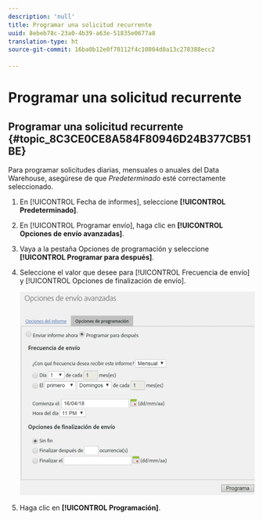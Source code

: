 ```yaml
---
description: 'null'
title: Programar una solicitud recurrente
uuid: 8ebeb78c-23a0-4b39-a63e-51835e0677a8
translation-type: ht
source-git-commit: 16ba0b12e0f70112f4c10804d0a13c278388ecc2

---
```



# Programar una solicitud recurrente

## Programar una solicitud recurrente {#topic_8C3CE0CE8A584F80946D24B377CB51BE}

Para programar solicitudes diarias, mensuales o anuales del Data Warehouse, asegúrese de que *Predeterminado* esté correctamente seleccionado.

1. En [!UICONTROL Fecha de informes], seleccione **[!UICONTROL Predeterminado]**.

1. En [!UICONTROL Programar envío], haga clic en **[!UICONTROL Opciones de envío avanzadas]**.

1. Vaya a la pestaña Opciones de programación y seleccione **[!UICONTROL Programar para después]**.
1. Seleccione el valor que desee para [!UICONTROL Frecuencia de envío] y [!UICONTROL Opciones de finalización de envío].

   ![](assets/dw_schedule.png)

1. Haga clic en **[!UICONTROL Programación]**.

